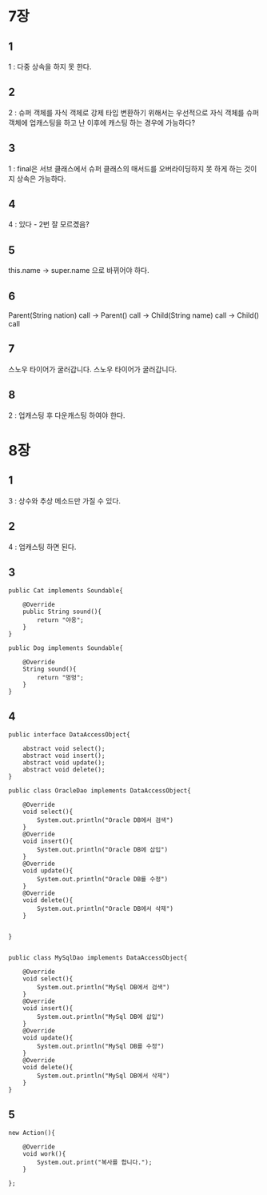 # 7장

## 1
1 : 다중 상속을 하지 못 한다.

## 2
2 : 슈퍼 객체를 자식 객체로 강제 타입 변환하기 위해서는
우선적으로 자식 객체를 슈퍼 객체에 업캐스팅을 하고 난 이후에 캐스팅 하는 경우에 가능하다?

## 3
1 : final은 서브 클래스에서 슈퍼 클래스의 매서드를 오버라이딩하지 못 하게 하는 것이지 상속은 가능하다.

## 4
4 : 있다 - 2번 잘 모르곘음?

## 5
this.name -> super.name 으로 바뀌어야 하다.

## 6
Parent(String nation) call
-> Parent() call
-> Child(String name) call
-> Child() call

## 7
스노우 타이어가 굴러갑니다.
스노우 타이어가 굴러갑니다.

## 8
2 : 업캐스팅 후 다운캐스팅 하여야 한다.

# 8장

## 1
3 : 상수와 추상 메소드만 가질 수 있다.

## 2
4 : 업캐스팅 하면 된다.

## 3
    public Cat implements Soundable{
    
        @Override
        public String sound(){
            return "야옹";
        }        
    }
    
    public Dog implements Soundable{
    
        @Override
        String sound(){
            return "멍멍";
        }
    }

## 4
    public interface DataAccessObject{
        
        abstract void select();
        abstract void insert();
        abstract void update();
        abstract void delete();
    }
    
    public class OracleDao implements DataAccessObject{
        
        @Override
        void select(){
            System.out.println("Oracle DB에서 검색")
        }
        @Override
        void insert(){
            System.out.println("Oracle DB에 삽입")
        }
        @Override
        void update(){
            System.out.println("Oracle DB를 수정")
        }
        @Override
        void delete(){
            System.out.println("Oracle DB에서 삭제")
        }
        
    
    }
    
    
    public class MySqlDao implements DataAccessObject{
    
        @Override
        void select(){
            System.out.println("MySql DB에서 검색")
        }
        @Override
        void insert(){
            System.out.println("MySql DB에 삽입")
        }
        @Override
        void update(){
            System.out.println("MySql DB를 수정")
        }
        @Override
        void delete(){
            System.out.println("MySql DB에서 삭제")
        }
    }

## 5
    new Action(){
    
        @Override
        void work(){
            System.out.print("복사를 합니다.");
        }
    
    };
